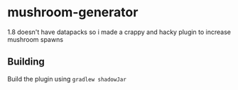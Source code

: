 # mushroom-generator
 1.8 doesn't have datapacks so i made a crappy and hacky plugin to increase mushroom spawns

## Building

Build the plugin using `gradlew shadowJar`